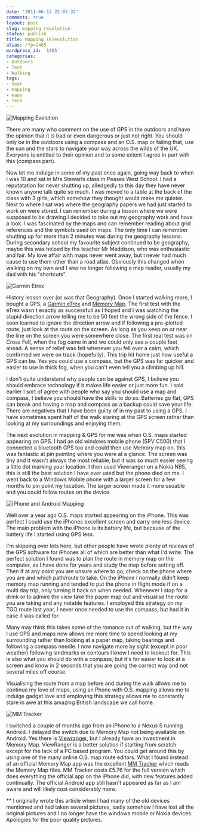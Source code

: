 ```yaml
---
date: '2011-06-13 22:03:32'
comments: true
layout: post
slug: mapping-revolution
status: publish
title: Mapping (R)evolution
alias: /?p=1465
wordpress_id: '1465'
categories:
- Outdoors
- Tech
- Walking
tags:
- Gear
- mapping
- maps
- Tech
---
```


![Mapping Evolution](http://dl.dropbox.com/u/2657852/website/images/Mapping-Evolution-2011-004.jpg) 

There are many who comment on the use of GPS in the outdoors and have the opinion that it is bad or even dangerous or just not right. You should only be in the outdoors using a compass and an O.S. map or failing that, use the sun and the stars to navigate your way across the wilds of the UK. Everyone is entitled to their opinion and to some extent I agree in part with this (compass part). 
<!-- more -->
Now let me indulge in some of my past once again, going way back to when I was 10 and sat in Mrs Stewarts class in Peases West School. I had a reputatation for never shutting up, alledgedly to this day they have never known anyone talk quite so much. I was moved to a table at the back of the class with 3 girls, which somehow they thought would make me quieter. Next to where I sat was where the geography papers we had just started to work on were stored. I can remember during a lesson where we were supposed to be drawing I decided to take out my geography work and have a look. I was fascinated by the maps and can remember reading about grid references and the symbols used on maps. The only time I can remember shutting up for more than 2 minutes was during the geography lessons. During secondary school my favourite subject continued to be geography, maybe this was helped by the teacher Mr Maddison, who was enthusiastic and fair. My love affair with maps never went away, but I never had much cause to use them other than a road atlas. Obviously this changed when walking on my own and I was no longer following a map reader, usually my dad with his "shortcuts". 

![Garmin Etrex](http://dl.dropbox.com/u/2657852/website/images/Etrex..jpg)

History lesson over (or was that Geography). Once I started walking more, I bought a GPS, a [Garmin eTrex](https://buy.garmin.com/shop/shop.do?pID=6403) and [Memory Map](http://www.memory-map.co.uk/). The first test with the eTrex wasn't exactly as successfull as I hoped and I was watching the stupid direction arrow telling me to be 50 feet the wrong side of the fence. I soon learned to ignore the direction arrow and if following a pre-plotted route, just look at the route on the screen. As long as you keep on or near the line on the screen you were somewhere close. The first real test was on Cross Fell, when the fog came in and we could only see a couple feet ahead. A sense of relief was felt whenever you fell over a cairn, which confirmed we were on track (hopefully). This trip hit home just how useful a GPS can be. Yes you could use a compass, but the GPS was far quicker and easier to use in thick fog, when you can't even tell you a climbing up hill. 

I don't quite understand why people can be against GPS, I believe you should embrace technology if it makes life easier or just more fun. I said earlier I sort of agree with people who say you should use a map and compass, I believe you should have the skills to do so. Batteries go flat, GPS can break and having a map and compass as a backup could save your life. There are negatives that I have been guilty of in my past to using a GPS. I have sometimes spent half of the walk staring at the GPS screen rather than looking at my surroundings and enjoying them. 

The next evolution in mapping & GPS for me was when O.S. maps started appearing on GPS. I had an old windows mobile phone (SPV C500) that I connected a bluetooth GPS too and could then use Memory map on, this was fantastic at pin pointing where you were at a glance. The screen was tiny and it wasn't always the most reliable, but it was so much easier seeing a little dot marking your location. I then used Viewranger on a Nokia N95, this is still the best solution I have ever used but the phone died on me. I went back to a Windows Mobile phone with a larger screen for a few months to pin point my location. The larger screen made it more usuable and you could follow routes on the device. 

![iPhone and Android Mapping](http://dl.dropbox.com/u/2657852/website/images/Mapping-Evolution-2011-009.jpg) 

Well over a year ago O.S. maps started appearing on the iPhone. This was perfect I could use the iPhones excellent screen and carry one less device. The main problem with the iPhone is its battery life, but because of the battery life I started using GPS less. 

I'm skipping over lots here, but other people have wrote plenty of reviews of the GPS software for iPhones all of which are better than what I'd write. The perfect solution I found was to plan the route in memory map on the computer, as I have done for years and study the map before setting off. Then if at any point you are unsure where to go, check on the phone where you are and which path/route to take. On the iPhone I normally didn't keep memory map running and tended to put the phone in flight mode if on a multi day trip, only turning it back on when needed. Whenever I stop for a drink or to admire the view take the paper map out and visualise the route you are taking and any notable features. I employed this strategy on my TGO route last year, I never once needed to use the compass, but had it in case it was called for. 

Many may think this takes some of the romance out of walking, but the way I use GPS and maps now allows me more time to spend looking at my surrounding rather than looking at a paper map, taking bearings and following a compass needle. I now navigate more by sight (except in poor weather) following landmarks or contours I know I need to lookout for. This is also what you should do with a compass, but it's far easier to look at a screen and know in 2 seconds that you are going the correct way and not several miles off course. 

Visualising the route from a map before and during the walk allows me to continue my love of maps, using an Phone with O.S. mapping allows me to indulge gadget love and employing this strategy allows me to constantly stare in awe at this amazing British landscape we call home. 

![MM Tracker](http://dl.dropbox.com/u/2657852/website/images/Stanhope-Dene-MM-Tracker-003.jpg) 

I switched a couple of months ago from an iPhone to a Nexus S running Android. I delayed the switch due to Memory Map not being available on Android. Yes there is [Viewranger](http://www.viewranger.com/), but I already have an investment in Memory Map. ViewRanger is a better solution if starting from scratch except for the lack of a PC based program. You could get around this by using one of the many online O.S. map route editors. What I found instead of an official Memory Map app was the excellent [MM Tracker](https://market.android.com/details?id=com.meixi) which reads the Memory Map files. MM Tracker costs £5.76 for the full version which does everything the official app on the iPhone did, with new features added continually. The official Android app still hasn't appeared as far as I am aware and will likely cost considerably more. 

** I originally wrote this article when I had many of the old devices mentioned and had taken several pictures, sadly somehow I have lost all the original pictures and I no longer have the windows mobile or Nokia devices. Apologies for the poor quality pictures.
